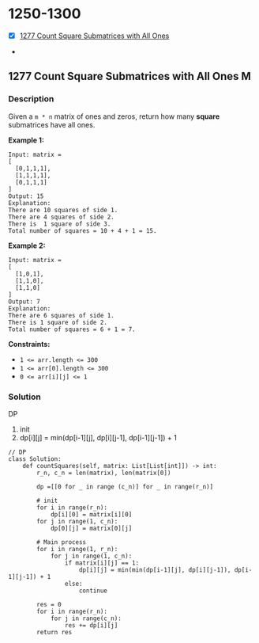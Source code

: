 # 1250-1300

* [x] [1277 Count Square Submatrices with All Ones](1250-1300.md#1277-count-square-submatrices-with-all-ones)
*



## 1277 Count Square Submatrices with All Ones M

### Description

Given a `m * n` matrix of ones and zeros, return how many **square** submatrices have all ones.

**Example 1:**

```
Input: matrix =
[
  [0,1,1,1],
  [1,1,1,1],
  [0,1,1,1]
]
Output: 15
Explanation: 
There are 10 squares of side 1.
There are 4 squares of side 2.
There is  1 square of side 3.
Total number of squares = 10 + 4 + 1 = 15.
```

**Example 2:**

```
Input: matrix = 
[
  [1,0,1],
  [1,1,0],
  [1,1,0]
]
Output: 7
Explanation: 
There are 6 squares of side 1.  
There is 1 square of side 2. 
Total number of squares = 6 + 1 = 7.
```

**Constraints:**

* `1 <= arr.length <= 300`
* `1 <= arr[0].length <= 300`
* `0 <= arr[i][j] <= 1`

### Solution

DP

1. init
2. dp\[i]\[j] = min(dp\[i-1]\[j], dp\[i]\[j-1], dp\[i-1]\[j-1]) + 1

```
// DP
class Solution:
    def countSquares(self, matrix: List[List[int]]) -> int:
        r_n, c_n = len(matrix), len(matrix[0])
        
        dp =[[0 for _ in range (c_n)] for _ in range(r_n)]
        
        # init
        for i in range(r_n):
            dp[i][0] = matrix[i][0]
        for j in range(1, c_n):
            dp[0][j] = matrix[0][j]
            
        # Main process
        for i in range(1, r_n):
            for j in range(1, c_n):
                if matrix[i][j] == 1:
                    dp[i][j] = min(min(dp[i-1][j], dp[i][j-1]), dp[i-1][j-1]) + 1
                else:
                    continue

        res = 0
        for i in range(r_n):
            for j in range(c_n):
                res += dp[i][j]
        return res
```
